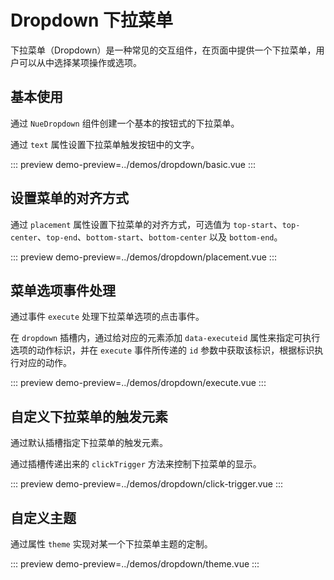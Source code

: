 # Dropdown 下拉菜单

下拉菜单（Dropdown）是一种常见的交互组件，在页面中提供一个下拉菜单，用户可以从中选择某项操作或选项。

## 基本使用

通过 `NueDropdown` 组件创建一个基本的按钮式的下拉菜单。

通过 `text` 属性设置下拉菜单触发按钮中的文字。

::: preview
demo-preview=../demos/dropdown/basic.vue
:::

## 设置菜单的对齐方式

通过 `placement` 属性设置下拉菜单的对齐方式，可选值为 `top-start`、`top-center`、`top-end`、`bottom-start`、`bottom-center` 以及 `bottom-end`。

::: preview
demo-preview=../demos/dropdown/placement.vue
:::

## 菜单选项事件处理

通过事件 `execute` 处理下拉菜单选项的点击事件。

在 `dropdown` 插槽内，通过给对应的元素添加 `data-executeid` 属性来指定可执行选项的动作标识，并在 `execute` 事件所传递的 `id` 参数中获取该标识，根据标识执行对应的动作。

::: preview
demo-preview=../demos/dropdown/execute.vue
:::

## 自定义下拉菜单的触发元素

通过默认插槽指定下拉菜单的触发元素。

通过插槽传递出来的 `clickTrigger` 方法来控制下拉菜单的显示。

::: preview
demo-preview=../demos/dropdown/click-trigger.vue
:::

## 自定义主题

通过属性 `theme` 实现对某一个下拉菜单主题的定制。

::: preview
demo-preview=../demos/dropdown/theme.vue
:::

